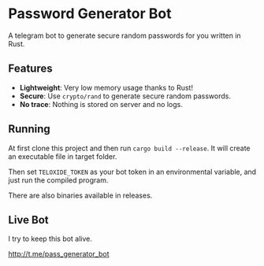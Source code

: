 # Password Generator Bot
A telegram bot to generate secure random passwords for you written in Rust.

## Features
* **Lightweight**: Very low memory usage thanks to Rust!
* **Secure**: Use `crypto/rand` to generate secure random passwords.
* **No trace**: Nothing is stored on server and no logs.

## Running
At first clone this project and then run `cargo build --release`. It will create an executable file in target folder.

Then set `TELOXIDE_TOKEN` as your bot token in an environmental variable, and just run the compiled program.

There are also binaries available in releases.

## Live Bot
I try to keep this bot alive.

http://t.me/pass_generator_bot